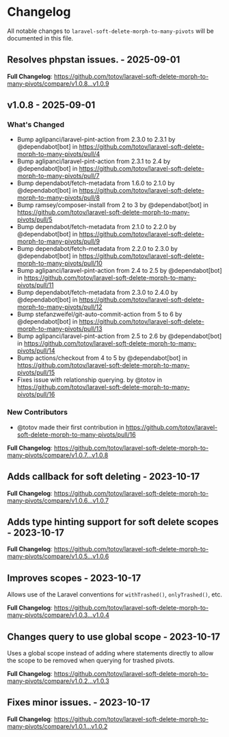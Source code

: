 # Changelog

All notable changes to `laravel-soft-delete-morph-to-many-pivots` will be documented in this file.

## Resolves phpstan issues. - 2025-09-01

**Full Changelog**: https://github.com/totov/laravel-soft-delete-morph-to-many-pivots/compare/v1.0.8...v1.0.9

## v1.0.8 - 2025-09-01

### What's Changed

* Bump aglipanci/laravel-pint-action from 2.3.0 to 2.3.1 by @dependabot[bot] in https://github.com/totov/laravel-soft-delete-morph-to-many-pivots/pull/4
* Bump aglipanci/laravel-pint-action from 2.3.1 to 2.4 by @dependabot[bot] in https://github.com/totov/laravel-soft-delete-morph-to-many-pivots/pull/7
* Bump dependabot/fetch-metadata from 1.6.0 to 2.1.0 by @dependabot[bot] in https://github.com/totov/laravel-soft-delete-morph-to-many-pivots/pull/8
* Bump ramsey/composer-install from 2 to 3 by @dependabot[bot] in https://github.com/totov/laravel-soft-delete-morph-to-many-pivots/pull/5
* Bump dependabot/fetch-metadata from 2.1.0 to 2.2.0 by @dependabot[bot] in https://github.com/totov/laravel-soft-delete-morph-to-many-pivots/pull/9
* Bump dependabot/fetch-metadata from 2.2.0 to 2.3.0 by @dependabot[bot] in https://github.com/totov/laravel-soft-delete-morph-to-many-pivots/pull/10
* Bump aglipanci/laravel-pint-action from 2.4 to 2.5 by @dependabot[bot] in https://github.com/totov/laravel-soft-delete-morph-to-many-pivots/pull/11
* Bump dependabot/fetch-metadata from 2.3.0 to 2.4.0 by @dependabot[bot] in https://github.com/totov/laravel-soft-delete-morph-to-many-pivots/pull/12
* Bump stefanzweifel/git-auto-commit-action from 5 to 6 by @dependabot[bot] in https://github.com/totov/laravel-soft-delete-morph-to-many-pivots/pull/13
* Bump aglipanci/laravel-pint-action from 2.5 to 2.6 by @dependabot[bot] in https://github.com/totov/laravel-soft-delete-morph-to-many-pivots/pull/14
* Bump actions/checkout from 4 to 5 by @dependabot[bot] in https://github.com/totov/laravel-soft-delete-morph-to-many-pivots/pull/15
* Fixes issue with relationship querying. by @totov in https://github.com/totov/laravel-soft-delete-morph-to-many-pivots/pull/16

### New Contributors

* @totov made their first contribution in https://github.com/totov/laravel-soft-delete-morph-to-many-pivots/pull/16

**Full Changelog**: https://github.com/totov/laravel-soft-delete-morph-to-many-pivots/compare/v1.0.7...v1.0.8

## Adds callback for soft deleting - 2023-10-17

**Full Changelog**: https://github.com/totov/laravel-soft-delete-morph-to-many-pivots/compare/v1.0.6...v1.0.7

## Adds type hinting support for soft delete scopes - 2023-10-17

**Full Changelog**: https://github.com/totov/laravel-soft-delete-morph-to-many-pivots/compare/v1.0.5...v1.0.6

## Improves scopes - 2023-10-17

Allows use of the Laravel conventions for `withTrashed()`, `onlyTrashed()`, etc.

**Full Changelog**: https://github.com/totov/laravel-soft-delete-morph-to-many-pivots/compare/v1.0.3...v1.0.4

## Changes query to use global scope - 2023-10-17

Uses a global scope instead of adding where statements directly to allow the scope to be removed when querying for trashed pivots.

**Full Changelog**: https://github.com/totov/laravel-soft-delete-morph-to-many-pivots/compare/v1.0.2...v1.0.3

## Fixes minor issues. - 2023-10-17

**Full Changelog**: https://github.com/totov/laravel-soft-delete-morph-to-many-pivots/compare/v1.0.1...v1.0.2

